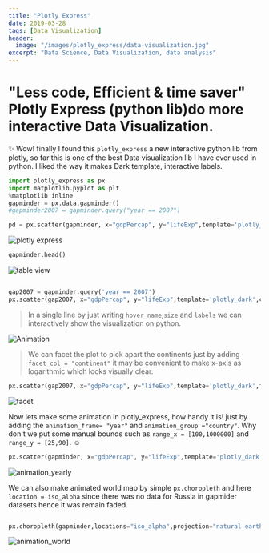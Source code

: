 ```yaml
---
title: "Plotly Express"
date: 2019-03-28
tags: [Data Visualization]
header:
  image: "/images/plotly_express/data-visualization.jpg"
excerpt: "Data Science, Data Visualization, data analysis"
---
```



# "Less code, Efficient & time saver" Plotly Express (python lib)do more interactive Data Visualization.

:sparkles: Wow! finally I found this `plotly_express` a new interactive python lib from plotly, so far this is one of the best Data visualization lib I have ever used in python. I liked the way it makes Dark template, interactive labels.

```python
import plotly_express as px
import matplotlib.pyplot as plt
%matplotlib inline
gapminder = px.data.gapminder()
#gapminder2007 = gapminder.query("year == 2007")

pd = px.scatter(gapminder, x="gdpPercap", y="lifeExp",template='plotly_dark',color='continent',labels = dict(lifeExp='Life Exceptancy',gdpPercap = 'GDP/Capita'))

```

<img src="{{ site.url }}{{ site.baseurl }}/images/plotly_express/plotly_express.png" alt="plotly express">


```python
gapminder.head()
```

<img src="{{ site.url }}{{ site.baseurl }}/images/plotly_express/table.view.png" alt="table view">


```python

gap2007 = gapminder.query('year == 2007')
px.scatter(gap2007, x="gdpPercap", y="lifeExp",template='plotly_dark',color='continent',hover_name='country',size='pop',size_max=60,labels = dict(lifeExp='Life Exceptancy',gdpPercap = 'GDP/Capita'))

```

>In a single line by just writing `hover_name`,`size` and `labels` we can interactively show the visualization on python.


<img src="{{ site.url }}{{ site.baseurl }}/images/plotly_express/Animation.gif" alt="Animation">


> We can facet the plot to pick apart the continents just by adding `facet_col = "continent"` it may be convenient to make x-axis as logarithmic which looks visually clear.


```python
px.scatter(gap2007, x="gdpPercap", y="lifeExp",template='plotly_dark',facet_col = "continent", log_x= True,color='continent',hover_name='country',size='pop',size_max=60,labels = dict(lifeExp='Life Exceptancy',gdpPercap = 'GDP/Capita'))
```

<img src="{{ site.url }}{{ site.baseurl }}/images/plotly_express/facet.gif" alt="facet">


Now lets make some animation in plotly_express, how handy it is! just by adding the `animation_frame= "year"` and `animation_group ="country"`. Why don't we put some manual bounds such as `range_x = [100,1000000]` and `range_y = [25,90]`. :relaxed:

```python
px.scatter(gapminder, x="gdpPercap", y="lifeExp",template='plotly_dark', log_x= True,color='continent',animation_frame= "year",animation_group ="country",hover_name='country', range_x = [100,1000000], range_y = [25,90] ,size='pop',size_max=60,labels = dict(lifeExp='Life Exceptancy',gdpPercap = 'GDP/Capita'))
```

<img src="{{ site.url }}{{ site.baseurl }}/images/plotly_express/animation_yearly.gif" alt="animation_yearly">


We can also make animated world map by simple `px.choropleth` and here `location = iso_alpha` since there was no data for Russia in gapmider datasets hence it was remain faded.


```python

px.choropleth(gapminder,locations="iso_alpha",projection="natural earth",template='plotly_dark', color='lifeExp',labels =dict(lifeExp='Life Expectation ',iso_alpha ="Location " , year = 'Year '),animation_frame= "year",animation_group ="country",hover_name='country')
````

<img src="{{ site.url }}{{ site.baseurl }}/images/plotly_express/animation_world.gif" alt="animation_world">

